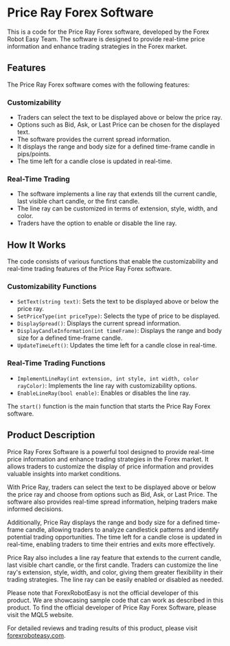 # Price Ray Forex Software

This is a code for the Price Ray Forex software, developed by the Forex Robot Easy Team. The software is designed to provide real-time price information and enhance trading strategies in the Forex market.

## Features

The Price Ray Forex software comes with the following features:

### Customizability

- Traders can select the text to be displayed above or below the price ray.
- Options such as Bid, Ask, or Last Price can be chosen for the displayed text.
- The software provides the current spread information.
- It displays the range and body size for a defined time-frame candle in pips/points.
- The time left for a candle close is updated in real-time.

### Real-Time Trading

- The software implements a line ray that extends till the current candle, last visible chart candle, or the first candle.
- The line ray can be customized in terms of extension, style, width, and color.
- Traders have the option to enable or disable the line ray.

## How It Works

The code consists of various functions that enable the customizability and real-time trading features of the Price Ray Forex software.

### Customizability Functions

- `SetText(string text)`: Sets the text to be displayed above or below the price ray.
- `SetPriceType(int priceType)`: Selects the type of price to be displayed.
- `DisplaySpread()`: Displays the current spread information.
- `DisplayCandleInformation(int timeFrame)`: Displays the range and body size for a defined time-frame candle.
- `UpdateTimeLeft()`: Updates the time left for a candle close in real-time.

### Real-Time Trading Functions

- `ImplementLineRay(int extension, int style, int width, color rayColor)`: Implements the line ray with customizability options.
- `EnableLineRay(bool enable)`: Enables or disables the line ray.

The `start()` function is the main function that starts the Price Ray Forex software.

## Product Description

Price Ray Forex Software is a powerful tool designed to provide real-time price information and enhance trading strategies in the Forex market. It allows traders to customize the display of price information and provides valuable insights into market conditions.

With Price Ray, traders can select the text to be displayed above or below the price ray and choose from options such as Bid, Ask, or Last Price. The software also provides real-time spread information, helping traders make informed decisions.

Additionally, Price Ray displays the range and body size for a defined time-frame candle, allowing traders to analyze candlestick patterns and identify potential trading opportunities. The time left for a candle close is updated in real-time, enabling traders to time their entries and exits more effectively.

Price Ray also includes a line ray feature that extends to the current candle, last visible chart candle, or the first candle. Traders can customize the line ray's extension, style, width, and color, giving them greater flexibility in their trading strategies. The line ray can be easily enabled or disabled as needed.

Please note that ForexRobotEasy is not the official developer of this product. We are showcasing sample code that can work as described in this product. To find the official developer of Price Ray Forex Software, please visit the MQL5 website.

For detailed reviews and trading results of this product, please visit [forexroboteasy.com](https://forexroboteasy.com/forex-robot-review/price-ray-forex-software-enhance-trading-with-real-results/).
